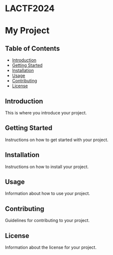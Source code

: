 # LACTF2024

# My Project

## Table of Contents
- [Introduction](#introduction)
- [Getting Started](#getting-started)
- [Installation](#installation)
- [Usage](#usage)
- [Contributing](#contributing)
- [License](#license)

## Introduction
This is where you introduce your project.

## Getting Started
Instructions on how to get started with your project.

## Installation
Instructions on how to install your project.

## Usage
Information about how to use your project.

## Contributing
Guidelines for contributing to your project.

## License
Information about the license for your project.
